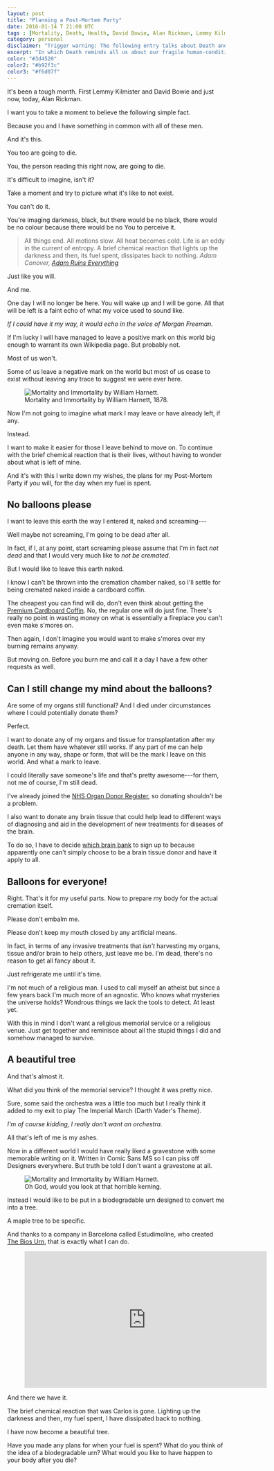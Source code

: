 ```yaml
---
layout: post
title: "Planning a Post-Mortem Party"
date: 2016-01-14 T 21:00 UTC
tags : [Mortality, Death, Health, David Bowie, Alan Rickman, Lemmy Kilmister, "Bios Urn", Recycle]
category: personal
disclaimer: "Trigger warning: The following entry talks about Death and/or dying." 
excerpt: "In which Death reminds all us about our fragile human-condition and I decide to make plans for my eventual demise."
color: "#3d4520"
color2: "#b92f3c"
color3: "#f6d07f"
---
```

It's been a tough month. First Lemmy Kilmister and David Bowie and just now, today, Alan Rickman. 

I want you to take a moment to believe the following simple fact.

Because you and I have something in common with all of these men.

And it's this.

You too are going to die.

You, the person reading this right now, are going to die.

It's difficult to imagine, isn't it?

Take a moment and try to picture what it's like to not exist.

You can't do it.

You're imaging darkness, black, but there would be no black, there would be no colour because there would be no You to perceive it.

> All things end. All motions slow. All heat becomes cold. Life is an eddy in the current of entropy. A brief chemical reaction that lights up the darkness and then, its fuel spent, dissipates back to nothing. <cite>Adam Conover, <a href="https://www.youtube.com/watch?v=HuKB0_t3J0A">Adam Ruins Everything</a></cite>

Just like you will.

And me.

One day I will no longer be here. You will wake up and I will be gone. All that will be left is a faint echo of what my voice used to sound like.

*If I could have it my way, it would echo in the voice of Morgan Freeman.*

If I'm lucky I will have managed to leave a positive mark on this world big enough to warrant its own Wikipedia page. But probably not.

Most of us won't.

Some of us leave a negative mark on the world but most of us cease to exist without leaving any trace to suggest we were ever here.

<figure>
	<img class="js-lazy-load" data-original="/assets/posts/2016/january/planning-a-post-mortem-party/mortality-and-immortality-by-william-harnett.jpg" alt="Mortality and Immortality by William Harnett.">
	<figcaption>Mortality and Immortality by William Harnett, 1878.</figcaption>
</figure>

Now I'm not going to imagine what mark I may leave or have already left, if any.

Instead.

I want to make it easier for those I leave behind to move on. To continue with the brief chemical reaction that is their lives, without having to wonder about what is left of mine.

And it's with this I write down my wishes, the plans for my Post-Mortem Party if you will, for the day when my fuel is spent.

## No balloons please

I want to leave this earth the way I entered it, naked and screaming---

Well maybe not screaming, I'm going to be dead after all.

In fact, if I, at any point, start screaming please assume that I'm in fact *not dead* and that I would very much like to *not be cremated*.

But I would like to leave this earth naked.

I know I can't be thrown into the cremation chamber naked, so I'll settle for being cremated naked inside a cardboard coffin.

The cheapest you can find will do, don't even think about getting the [Premium Cardboard Coffin][coffin]. No, the regular one will do just fine. There's really no point in wasting money on what is essentially a fireplace you can't even make s'mores on.

Then again, I don't imagine you would want to make s'mores over my burning remains anyway.

But moving on. Before you burn me and call it a day I have a few other requests as well.

## Can I still change my mind about the balloons?

Are some of my organs still functional? And I died under circumstances where I could potentially donate them?

Perfect.

I want to donate any of my organs and tissue for transplantation after my death. Let them have whatever still works. If any part of me can help anyone in any way, shape or form, that will be the mark I leave on this world. And what a mark to leave.

I could literally save someone's life and that's pretty awesome---for them, not me of course, I'm still dead.

I've already joined the [NHS Organ Donor Register][organs], so donating shouldn't be a problem.

I also want to donate any brain tissue that could help lead to different ways of diagnosing and aid in the development of new treatments for diseases of the brain.

To do so, I have to decide [which brain bank][brain] to sign up to because apparently one can't simply choose to be a brain tissue donor and have it apply to all.

## Balloons for everyone!

Right. That's it for my useful parts. Now to prepare my body for the actual cremation itself.

Please don't embalm me.

Please don't keep my mouth closed by any artificial means.

In fact, in terms of any invasive treatments that *isn't* harvesting my organs, tissue and/or brain to help others, just leave me be. I'm dead, there's no reason to get all fancy about it.

Just refrigerate me until it's time.

<p data-pullquote="Sure, some said the orchestra was a little too much."></p>

I'm not much of a religious man. I used to call myself an atheist but since a few years back I'm much more of an agnostic. Who knows what mysteries the universe holds? Wondrous things we lack the tools to detect. At least yet.

With this in mind I don't want a religious memorial service or a religious venue. Just get together and reminisce about all the stupid things I did and somehow managed to survive.

## A beautiful tree

And that's almost it.

What did you think of the memorial service? I thought it was pretty nice.

Sure, some said the orchestra was a little too much but I really think it added to my exit to play The Imperial March (Darth Vader's Theme).

*I'm of course kidding, I really don't want an orchestra.*

All that's left of me is my ashes.

Now in a different world I would have really liked a gravestone with some memorable writing on it. Written in Comic Sans MS so I can piss off Designers everywhere. But truth be told I don't want a gravestone at all.

<figure>
	<img class="js-lazy-load" data-original="/assets/posts/2016/january/planning-a-post-mortem-party/carlos-eriksson-gravestone-example.jpg" alt="Mortality and Immortality by William Harnett.">
	<figcaption>Oh God, would you look at that horrible kerning.</figcaption>
</figure>

Instead I would like to be put in a biodegradable urn designed to convert me into a tree.

A maple tree to be specific.

And thanks to a company in Barcelona called Estudimoline, who created [The Bios Urn][bios], that is exactly what I can do.

<figure class="media-video">
	<iframe width="560" height="315" src="https://www.youtube.com/embed/o-xw-DSUMRg" frameborder="0" allowfullscreen></iframe>
</figure>

And there we have it.

The brief chemical reaction that was Carlos is gone. Lighting up the darkness and then, my fuel spent, I have dissipated back to nothing.

I have now become a beautiful tree.

Have you made any plans for when your fuel is spent? What do you think of the idea of a biodegradable urn? What would you like to have happen to your body after you die? 

[coffins]: http://comparethecoffin.com/
[bios]: https://urnabios.com/
[organs]: https://www.organdonation.nhs.uk/
[coffin]: http://coffincompany.co.uk/bespoke-coffins/cardboard-premium-coffin
[brain]: https://www.hta.gov.uk/guidance-public/brain-donation